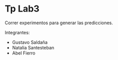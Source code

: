 # Tp Lab3

Correr experimentos para generar las predicciones.

Integrantes: 
- Gustavo Saldaña 
- Natalia Santesteban 
- Abel Fierro
